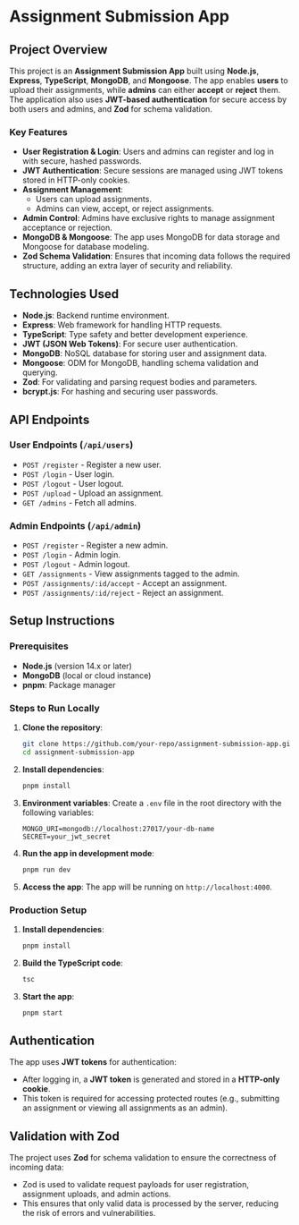 # Assignment Submission App

## Project Overview

This project is an **Assignment Submission App** built using **Node.js**, **Express**, **TypeScript**, **MongoDB**, and **Mongoose**. The app enables **users** to upload their assignments, while **admins** can either **accept** or **reject** them. The application also uses **JWT-based authentication** for secure access by both users and admins, and **Zod** for schema validation.

### Key Features
- **User Registration & Login**: Users and admins can register and log in with secure, hashed passwords.
- **JWT Authentication**: Secure sessions are managed using JWT tokens stored in HTTP-only cookies.
- **Assignment Management**:
  - Users can upload assignments.
  - Admins can view, accept, or reject assignments.
- **Admin Control**: Admins have exclusive rights to manage assignment acceptance or rejection.
- **MongoDB & Mongoose**: The app uses MongoDB for data storage and Mongoose for database modeling.
- **Zod Schema Validation**: Ensures that incoming data follows the required structure, adding an extra layer of security and reliability.

## Technologies Used

- **Node.js**: Backend runtime environment.
- **Express**: Web framework for handling HTTP requests.
- **TypeScript**: Type safety and better development experience.
- **JWT (JSON Web Tokens)**: For secure user authentication.
- **MongoDB**: NoSQL database for storing user and assignment data.
- **Mongoose**: ODM for MongoDB, handling schema validation and querying.
- **Zod**: For validating and parsing request bodies and parameters.
- **bcrypt.js**: For hashing and securing user passwords.

## API Endpoints

### **User Endpoints** (`/api/users`)
- `POST /register` - Register a new user.
- `POST /login` - User login.
- `POST /logout` - User logout.
- `POST /upload` - Upload an assignment.
- `GET /admins` - Fetch all admins.

### **Admin Endpoints** (`/api/admin`)
- `POST /register` - Register a new admin.
- `POST /login` - Admin login.
- `POST /logout` - Admin logout.
- `GET /assignments` - View assignments tagged to the admin.
- `POST /assignments/:id/accept` - Accept an assignment.
- `POST /assignments/:id/reject` - Reject an assignment.

## Setup Instructions

### Prerequisites
- **Node.js** (version 14.x or later)
- **MongoDB** (local or cloud instance)
- **pnpm**: Package manager

### Steps to Run Locally

1. **Clone the repository**:

   ```bash
   git clone https://github.com/your-repo/assignment-submission-app.git
   cd assignment-submission-app
   ```

2. **Install dependencies**:

   ```bash
   pnpm install
   ```

3. **Environment variables**: Create a `.env` file in the root directory with the following variables:
   ```
   MONGO_URI=mongodb://localhost:27017/your-db-name
   SECRET=your_jwt_secret
   ```

4. **Run the app in development mode**:

   ```bash
   pnpm run dev
   ```

5. **Access the app**: The app will be running on `http://localhost:4000`.

### Production Setup

1. **Install dependencies**:

   ```bash
   pnpm install
   ```

2. **Build the TypeScript code**:

   ```bash
   tsc
   ```

3. **Start the app**:

   ```bash
   pnpm start
   ```

## Authentication

The app uses **JWT tokens** for authentication:
- After logging in, a **JWT token** is generated and stored in a **HTTP-only cookie**.
- This token is required for accessing protected routes (e.g., submitting an assignment or viewing all assignments as an admin).

## Validation with Zod

The project uses **Zod** for schema validation to ensure the correctness of incoming data:
- Zod is used to validate request payloads for user registration, assignment uploads, and admin actions.
- This ensures that only valid data is processed by the server, reducing the risk of errors and vulnerabilities.


